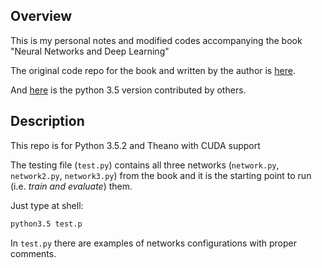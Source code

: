 ## Overview

This is my personal notes and modified codes accompanying the book "Neural Networks and Deep Learning"

The original code repo for the book and written by the author is [here](https://github.com/mnielsen/neural-networks-and-deep-learning).

And [here](https://github.com/MichalDanielDobrzanski/DeepLearningPython35) is the python 3.5 version contributed by others.


## Description
This repo is for Python 3.5.2 and Theano with CUDA support

The testing file (`test.py`) contains all three networks (`network.py`, `network2.py`, `network3.py`) from the book and it is the starting point to run (i.e. *train and evaluate*) them.

Just type at shell: 

```bash
python3.5 test.p
```

In `test.py` there are examples of networks configurations with proper comments. 
